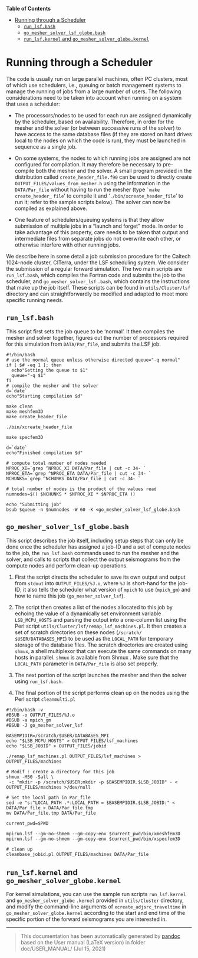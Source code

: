 **Table of Contents**

-   [Running through a Scheduler](#running-through-a-scheduler)
    -   [`run_lsf.bash`](#run_lsfbash)
    -   [`go_mesher_solver_lsf_globe.bash`](#go_mesher_solver_lsf_globebash)
    -   [`run_lsf.kernel` and `go_mesher_solver_globe.kernel`](#run_lsfkernel-and-go_mesher_solver_globekernel)

Running through a Scheduler
===========================

The code is usually run on large parallel machines, often PC clusters, most of which use schedulers, i.e., queuing or batch management systems to manage the running of jobs from a large number of users. The following considerations need to be taken into account when running on a system that uses a scheduler:

-   The processors/nodes to be used for each run are assigned dynamically by the scheduler, based on availability. Therefore, in order for the mesher and the solver (or between successive runs of the solver) to have access to the same database files (if they are stored on hard drives local to the nodes on which the code is run), they must be launched in sequence as a single job.

-   On some systems, the nodes to which running jobs are assigned are not configured for compilation. It may therefore be necessary to pre-compile both the mesher and the solver. A small program provided in the distribution called `create_header_file.f90` can be used to directly create` OUTPUT_FILES/values_from_mesher.h` using the information in the `DATA/Par_file` without having to run the mesher (type `` `make ``<span> </span>`create_header_`
    `file`’ to compile it and ‘`./bin/xcreate_header_file`’ to run it; refer to the sample scripts below). The solver can now be compiled as explained above.

-   One feature of schedulers/queuing systems is that they allow submission of multiple jobs in a “launch and forget” mode. In order to take advantage of this property, care needs to be taken that output and intermediate files from separate jobs do not overwrite each other, or otherwise interfere with other running jobs.

We describe here in some detail a job submission procedure for the Caltech 1024-node cluster, CITerra, under the LSF scheduling system. We consider the submission of a regular forward simulation. The two main scripts are `run_lsf.bash`, which compiles the Fortran code and submits the job to the scheduler, and `go_mesher_solver_lsf`
`.bash`, which contains the instructions that make up the job itself. These scripts can be found in `utils/Cluster/lsf` directory and can straightforwardly be modified and adapted to meet more specific running needs.

`run_lsf.bash`
--------------

This script first sets the job queue to be ‘normal’. It then compiles the mesher and solver together, figures out the number of processors required for this simulation from `DATA/Par_file`, and submits the LSF job.

    #!/bin/bash
    # use the normal queue unless otherwise directed queue="-q normal"
    if [ $# -eq 1 ]; then
      echo"Setting the queue to $1"
      queue="-q $1"
    fi
    # compile the mesher and the solver
    d=`date`
    echo"Starting compilation $d"

    make clean
    make meshfem3D
    make create_header_file

    ./bin/xcreate_header_file

    make specfem3D

    d=`date`
    echo"Finished compilation $d"

    # compute total number of nodes needed
    NPROC_XI=`grep ^NPROC_XI DATA/Par_file | cut -c 34- `
    NPROC_ETA=`grep ^NPROC_ETA DATA/Par_file | cut -c 34- `
    NCHUNKS=`grep ^NCHUNKS DATA/Par_file | cut -c 34- `

    # total number of nodes is the product of the values read
    numnodes=$(( $NCHUNKS * $NPROC_XI * $NPROC_ETA ))

    echo "Submitting job"
    bsub $queue -n $numnodes -W 60 -K <go_mesher_solver_lsf_globe.bash

`go_mesher_solver_lsf_globe.bash`
---------------------------------

This script describes the job itself, including setup steps that can only be done once the scheduler has assigned a job-ID and a set of compute nodes to the job, the `run_lsf.bash` commands used to run the mesher and the solver, and calls to scripts that collect the output seismograms from the compute nodes and perform clean-up operations.

1.  First the script directs the scheduler to save its own output and output from `stdout` into `OUTPUT_FILES/%J.o`, where `%J` is short-hand for the job-ID; it also tells the scheduler what version of `mpich` to use (`mpich_gm`) and how to name this job (`go_mesher_solver_lsf`).

2.  The script then creates a list of the nodes allocated to this job by echoing the value of a dynamically set environment variable `LSB_MCPU_HOSTS` and parsing the output into a one-column list using the Perl script `utils/Cluster/lsf/remap_lsf_machines.pl`. It then creates a set of scratch directories on these nodes (`/scratch/`
    `$USER/DATABASES_MPI`) to be used as the `LOCAL_PATH` for temporary storage of the database files. The scratch directories are created using `shmux`, a shell multiplexor that can execute the same commands on many hosts in parallel. `shmux` is available from Shmux . Make sure that the `LOCAL_PATH` parameter in `DATA/Par_file` is also set properly.

3.  The next portion of the script launches the mesher and then the solver using `run_lsf.bash`.

4.  The final portion of the script performs clean up on the nodes using the Perl script `cleanmulti.pl`

<!-- -->

    #!/bin/bash -v
    #BSUB -o OUTPUT_FILES/%J.o
    #BSUB -a mpich_gm
    #BSUB -J go_mesher_solver_lsf

    BASEMPIDIR=/scratch/$USER/DATABASES_MPI
    echo "$LSB_MCPU_HOSTS" > OUTPUT_FILES/lsf_machines
    echo "$LSB_JOBID" > OUTPUT_FILES/jobid

    ./remap_lsf_machines.pl OUTPUT_FILES/lsf_machines > OUTPUT_FILES/machines

    # Modif : create a directory for this job
    shmux -M50 -Sall \
     -c "mkdir -p /scratch/$USER;mkdir -p $BASEMPIDIR.$LSB_JOBID" - < OUTPUT_FILES/machines >/dev/null

    # Set the local path in Par_file
    sed -e "s:^LOCAL_PATH .*:LOCAL_PATH = $BASEMPIDIR.$LSB_JOBID:" < DATA/Par_file > DATA/Par_file.tmp
    mv DATA/Par_file.tmp DATA/Par_file

    current_pwd=$PWD

    mpirun.lsf --gm-no-shmem --gm-copy-env $current_pwd/bin/xmeshfem3D
    mpirun.lsf --gm-no-shmem --gm-copy-env $current_pwd/bin/xspecfem3D

    # clean up
    cleanbase_jobid.pl OUTPUT_FILES/machines DATA/Par_file

`run_lsf.kernel` and `go_mesher_solver_globe.kernel`
----------------------------------------------------

For kernel simulations, you can use the sample run scripts `run_lsf.kernel` and `go_mesher_solver_globe`
`.kernel` provided in `utils/Cluster` directory, and modify the command-line arguments of `xcreate_adjsrc_traveltime` in `go_mesher_solver_globe.kernel` according to the start and end time of the specific portion of the forward seismograms you are interested in.

-----
> This documentation has been automatically generated by [pandoc](http://www.pandoc.org)
> based on the User manual (LaTeX version) in folder doc/USER_MANUAL/
> (Jul 15, 2021)

